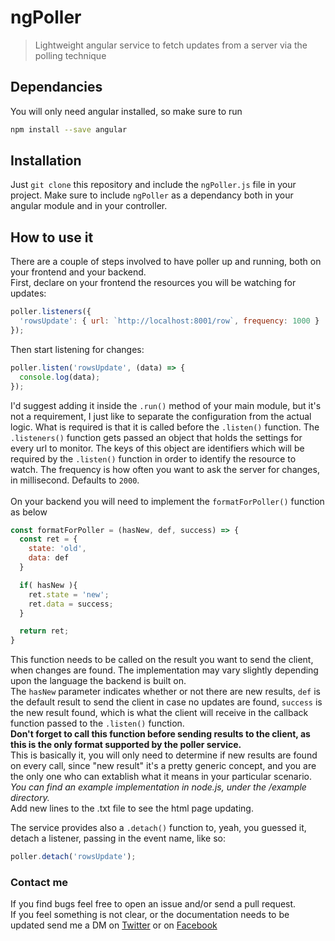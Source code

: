 # ngPoller
> Lightweight angular service to fetch updates from a server via the polling technique

## Dependancies
You will only need angular installed, so make sure to run
```bash
npm install --save angular
```

## Installation
Just ``git clone`` this repository and include the ``ngPoller.js`` file in your project. Make sure to include ``ngPoller`` as a dependancy both in your angular module and in your controller.

## How to use it

There are a couple of steps involved to have poller up and running, both on your frontend and your backend.<br>
First, declare on your frontend the resources you will be watching for updates:
```javascript
poller.listeners({
  'rowsUpdate': { url: `http://localhost:8001/row`, frequency: 1000 }
});
```
Then start listening for changes:
```javascript
poller.listen('rowsUpdate', (data) => {
  console.log(data);
});
```
I'd suggest adding it inside the ``.run()`` method of your main module, but it's not a requirement, I just like to separate the configuration from the actual logic. What is required is that it is called before the ``.listen()`` function.
The ``.listeners()`` function gets passed an object that holds the settings for every url to monitor. The keys of this object are identifiers which will be required by the ``.listen()`` function in order to identify the resource to watch. The frequency is how often you want to ask the server for changes, in millisecond. Defaults to ``2000``.
<br><br>
On your backend you will need to implement the ``formatForPoller()`` function as below
```javascript
const formatForPoller = (hasNew, def, success) => {
  const ret = {
    state: 'old',
    data: def
  }

  if( hasNew ){
    ret.state = 'new';
    ret.data = success;
  }

  return ret;
}
```
This function needs to be called on the result you want to send the client, when changes are found. 
The implementation may vary slightly depending upon the language the backend is built on.<br>
The ``hasNew`` parameter indicates whether or not there are new results,
``def`` is the default result to send the client in case no updates are found,
``success`` is the new result found, which is what the client will receive in the callback function passed to the ``.listen()`` function.<br>
**Don't forget to call this function before sending results to the client, as this is the only format supported by the poller service.**<br>
This is basically it, you will only need to determine if new results are found on every call, since "new result" it's a pretty generic concept, and you are the only one who can extablish what it means in your particular scenario.<br>
*You can find an example implementation in node.js, under the /example directory.*<br>
Add new lines to the .txt file to see the html page updating.

The service provides also a ``.detach()`` function to, yeah, you guessed it, detach a listener, passing in the event name, like so:
```javascript
poller.detach('rowsUpdate');
```

### Contact me
If you find bugs feel free to open an issue and/or send a pull request. <br>
If you feel something is not clear, or the documentation needs to be updated send me a DM on [Twitter][#masterdave-twitter] or on [Facebook][#masterdave-fb]

[#masterdave-twitter]:  https://twitter.com/masterdaveh
[#masterdave-fb]:       https://www.facebook.com/davide.vico.5